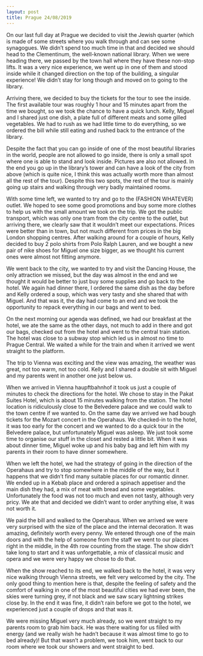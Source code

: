 ```yaml
---
layout: post
title: Prague 24/08/2019
---
```


On our last full day at Prague we decided to visit the Jewish quarter (which is made of some streets where you walk through and can see some synagogues. We didn’t spend too much time in that and decided we should head to the Clementinum, the well-known national library. When we were heading there, we passed by the town hall where they have these non-stop lifts. It was a very nice experience, we went up in one of them and stood inside while it changed direction on the top of the building, a singular experience! We didn’t stay for long though and moved on to going to the library.

Arriving there, we decided to buy the tickets for the tour to see the inside. The first available tour was roughly 1 hour and 15 minutes apart from the time we bought, so we took the chance to have a quick lunch. Kelly, Miguel and I shared just one dish, a plate full of different meats and some gilled vegetables. We had to rush as we had little time to do everything, so we ordered the bill while still eating and rushed back to the entrance of the library.

Despite the fact that you can go inside of one of the most beautiful libraries in the world, people are not allowed to go inside, there is only a small spot where one is able to stand and look inside. Pictures are also not allowed. In the end you go up in the library’s tower and can have a look of the city from above (which is quite nice, I think this was actually worth more than almost all the rest of the tour). Despite this two spots, the rest of the tour is mainly going up stairs and walking through very badly maintained rooms. 

With some time left, we wanted to try and go to the (FASHION WHATEVER) outlet. We hoped to see some good promotions and buy some more clothes to help us with the small amount we took on the trip. We got the public transport, which was only one tram from the city centre to the outlet, but arriving there, we clearly saw that it wouldn’t meet our expectations. Prices were better than in town, but not much different from prices in the big London shopping centres. After walking around for a couple of hours, Kelly decided to buy 2 polo shirts from Polo Ralph Lauren, and we bought a new pair of nike shoes for Miguel one size bigger, as we thought his current ones were almost not fitting anymore.

We went back to the city, we wanted to try and visit the Dancing House, the only attraction we missed, but the day was almost in the end and we thought it would be better to just buy some supplies and go back to the hotel. We again had dinner there, I ordered the same dish as the day before and Kelly ordered a soup, which was very tasty and she shared that with Miguel. And that was it, the day had come to an end and we took the opportunity to repack everything in our bags and went to bed.

On the next morning our agenda was defined, we had our breakfast at the hotel, we ate the same as the other days, not much to add in there and got our bags, checked out from the hotel and went to the central train station. The hotel was close to a subway stop which led us in almost no time to Prague Central. We waited a while for the train and when it arrived we went straight to the platform.

The trip to Vienna was exciting and the view was amazing, the weather was great, not too warm, not too cold. Kelly and I shared a double sit with Miguel and my parents went in another one just below us.

When we arrived in Vienna haupftbahnhof it took us just a couple of minutes to check the directions for the hotel. We chose to stay in the Pakat Suites Hotel, which is about 15 minutes walking from the station. The hotel location is ridiculously close to the Belvedere palace and we could walk to the town centre if we wanted to. On the same day we arrived we had bough tickets for the Mozart concert in the Operahaus. We checked-in to the hotel, it was too early for the concert and we wanted to do a quick tour in the Belvedere palace, but unfortunately Miguel was asleep. We just took some time to organise our stuff in the closet and rested a little bit. When it was about dinner time, Miguel woke up and his baby bag and left him with my parents in their room to have dinner somewhere.

When we left the hotel, we had the strategy of going in the direction of the Operahaus and try to stop somewhere in the middle of the way, but it happens that we didn’t find many suitable places for our romantic dinner. We ended up in a Kebab place and ordered a spinach appetiser and the main dish they had, a mix of meat with bread and some vegetables. Unfortunately the food was not too much and even not tasty, although very pricy. We ate that and decided we didn’t want to order anything else, it was not worth it.

We paid the bill and walked to the Operahaus. When we arrived we were very surprised with the size of the place and the internal decoration. It was amazing, definitely worth every penny. We entered through one of the main doors and with the help of someone from the staff we went to our places right in the middle, in the 4th row counting from the stage. The show didn’t take long to start and it was unforgettable, a mix of classical music and opera and we were very happy we chose to do that.

When the show reached to its end, we walked back to the hotel, it was very nice walking through Vienna streets, we felt very welcomed by the city. The only good thing to mention here is that, despite the feeling of safety and the comfort of walking in one of the most beautiful cities we had ever been, the skies were turning grey, if not black and we saw scary lightning strikes close by. In the end it was fine, it didn’t rain before we got to the hotel, we experienced just a couple of drops and that was it.

We were missing Miguel very much already, so we went straight to my parents room to grab him back. He was there waiting for us filled with energy (and we really wish he hadn’t because it was almost time to go to bed already)! But that wasn’t a problem, we took him, went back to our room where we took our showers and went straight to bed.
